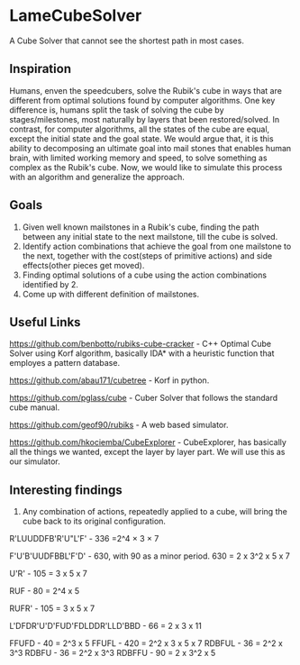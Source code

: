 # LameCubeSolver
A Cube Solver that cannot see the shortest path in most cases.

## Inspiration
Humans, enven the speedcubers, solve the Rubik's cube in ways that are different from optimal solutions found by computer algorithms. One key difference is, humans split the task of solving the cube by stages/milestones, most naturally by layers that been restored/solved. In contrast, for computer algorithms, all the states of the cube are equal, except the initial state and the goal state.
We would argue that, it is this ability to decomposing an ultimate goal into mail stones that enables human brain, with limited working memory and speed, to solve something as complex as the Rubik's cube.
Now, we would like to simulate this process with an algorithm and generalize the approach.
## Goals
1. Given well known mailstones in a Rubik's cube, finding the path between any initial state to the next mailstone, till the cube is solved.
2. Identify action combinations that achieve the goal from one mailstone to the next, together with the cost(steps of primitive actions) and side effects(other pieces get moved).
3. Finding optimal solutions of a cube using the action combinations identified by 2.
4. Come up with different definition of mailstones.


## Useful Links
https://github.com/benbotto/rubiks-cube-cracker - C++ Optimal Cube Solver using Korf algorithm, basically IDA* with a heuristic function that employes a pattern database.

https://github.com/abau171/cubetree - Korf in python.

https://github.com/pglass/cube - Cuber Solver that follows the standard cube manual.

https://github.com/geof90/rubiks - A web based simulator.

https://github.com/hkociemba/CubeExplorer - CubeExplorer, has basically all the things we wanted, except the layer by layer part. We will use this as our simulator.

## Interesting findings
1. Any combination of actions, repeatedly applied to a cube, will bring the cube back to its original configuration.

R'LUUDDFB'R'U"L'F' - 336 =2^4 × 3 × 7

F'U'B'UUDFBBL'F'D' - 630, with 90 as a minor period. 630 = 2 x 3^2 x 5 x 7

U'R' - 105 = 3 x 5 x 7

RUF - 80 = 2^4 x 5

RUFR' - 105 = 3 x 5 x 7

L'DFDR'U'D'FUD'FDLDDR'LLD'BBD - 66 = 2 x 3 x 11

FFUFD - 40 = 2^3 x 5
FFUFL - 420 = 2^2 x 3 x 5 x 7
RDBFUL - 36 = 2^2 x 3^3
RDBFU - 36 = 2^2 x 3^3
RDBFFU - 90 = 2 x 3^2 x 5
